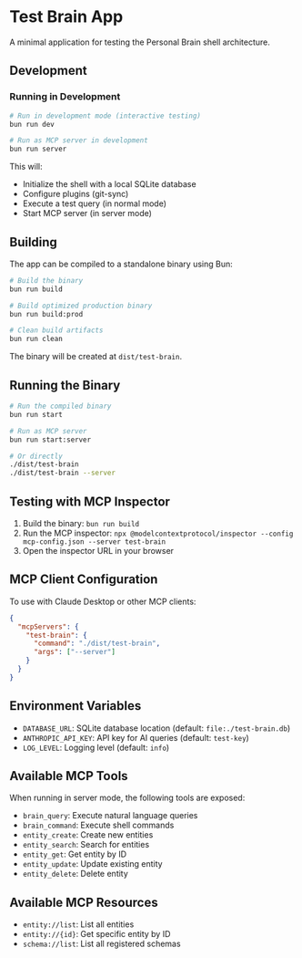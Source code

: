 # Test Brain App

A minimal application for testing the Personal Brain shell architecture.

## Development

### Running in Development

```bash
# Run in development mode (interactive testing)
bun run dev

# Run as MCP server in development
bun run server
```

This will:
- Initialize the shell with a local SQLite database
- Configure plugins (git-sync)
- Execute a test query (in normal mode)
- Start MCP server (in server mode)

## Building

The app can be compiled to a standalone binary using Bun:

```bash
# Build the binary
bun run build

# Build optimized production binary
bun run build:prod

# Clean build artifacts
bun run clean
```

The binary will be created at `dist/test-brain`.

## Running the Binary

```bash
# Run the compiled binary
bun run start

# Run as MCP server
bun run start:server

# Or directly
./dist/test-brain
./dist/test-brain --server
```

## Testing with MCP Inspector

1. Build the binary: `bun run build`
2. Run the MCP inspector: `npx @modelcontextprotocol/inspector --config mcp-config.json --server test-brain`
3. Open the inspector URL in your browser

## MCP Client Configuration

To use with Claude Desktop or other MCP clients:

```json
{
  "mcpServers": {
    "test-brain": {
      "command": "./dist/test-brain",
      "args": ["--server"]
    }
  }
}
```

## Environment Variables

- `DATABASE_URL`: SQLite database location (default: `file:./test-brain.db`)
- `ANTHROPIC_API_KEY`: API key for AI queries (default: `test-key`)
- `LOG_LEVEL`: Logging level (default: `info`)

## Available MCP Tools

When running in server mode, the following tools are exposed:

- `brain_query`: Execute natural language queries
- `brain_command`: Execute shell commands
- `entity_create`: Create new entities
- `entity_search`: Search for entities
- `entity_get`: Get entity by ID
- `entity_update`: Update existing entity
- `entity_delete`: Delete entity

## Available MCP Resources

- `entity://list`: List all entities
- `entity://{id}`: Get specific entity by ID
- `schema://list`: List all registered schemas
